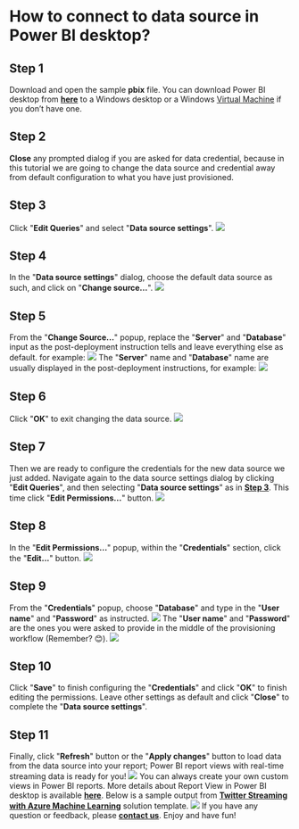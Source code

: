 # How to connect to data source in Power BI desktop?
## Step 1
Download and open the sample **pbix** file. You can download Power BI desktop from [**here**](https://powerbi.microsoft.com/en-us/desktop/) to a Windows desktop or a Windows [Virtual Machine](https://azure.microsoft.com/en-us/services/virtual-machines/) if you don’t have one.
## Step 2
**Close** any prompted dialog if you are asked for data credential, because in this tutorial we are going to change the data source and credential away from default configuration to what you have just provisioned.
## Step 3
Click "**Edit Queries**" and select "**Data source settings**".
![](images/pbi3.png)
## Step 4
In the "**Data source settings**" dialog, choose the default data source as such, and click on "**Change source...**".
![](images/pbi4.png)
## Step 5
From the "**Change Source...**" popup, replace the "**Server**" and "**Database**" input as the post-deployment instruction tells and leave everything else as default. for example:
![](images/pbi5.png)
The "**Server**" name and "**Database**" name are usually displayed in the post-deployment instructions, for example:
![](images/pbi5-2.png)
## Step 6
Click "**OK**" to exit changing the data source.
![](images/pbi6.png)
## Step 7
Then we are ready to configure the credentials for the new data source we just added.
Navigate again to the data source settings dialog by clicking "**Edit Queries**", and then selecting "**Data source settings**" as in [**Step 3**](#step-3). This time click "**Edit Permissions...**" button.
![](images/pbi7.png)
## Step 8
In the "**Edit Permissions...**" popup, within the "**Credentials**" section, click the "**Edit...**" button.
![](images/pbi8.png)
## Step 9
From the "**Credentials**" popup, choose "**Database**" and type in the "**User name**" and "**Password**" as instructed.
![](images/pbi9.png)
The "**User name**" and "**Password**" are the ones you were asked to provide in the middle of the provisioning workflow (Remember? 😊).
![](images/pbi9-2.png)
## Step 10
Click "**Save**" to finish configuring the "**Credentials**" and click "**OK**" to finish editing the permissions. Leave other settings as default and click "**Close**" to complete the "**Data source settings**".
## Step 11
Finally, click "**Refresh**" button or the "**Apply changes**" button to load data from the data source into your report; Power BI report views with real-time streaming data is ready for you!
![](images/pbi11.png)
You can always create your own custom views in Power BI reports. More details about Report View in Power BI desktop is available [**here**](https://docs.microsoft.com/en-us/power-bi/desktop-report-view).
Below is a sample output from [**Twitter Streaming with Azure Machine Learning**](https://gallery.azure.ai/Solution/Twitter-Stream-Analysis-with-Azure-Machine-Learning) solution template.
![](images/pbi11-2.png)
If you have any question or feedback, please [**contact us**](mailto:ciqsoncall@microsoft.com). Enjoy and have fun!
